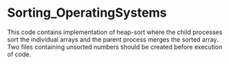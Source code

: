 # Sorting_OperatingSystems
This code contains implementation of heap-sort where the child processes sort the individual arrays and the parent process merges the sorted array.
Two files containing unsorted numbers should be created before execution of code.
